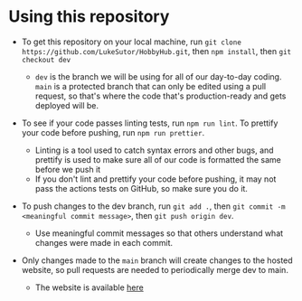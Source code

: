 # Using this repository

- To get this repository on your local machine, run `git clone https://github.com/LukeSutor/HobbyHub.git`, then `npm install`, then `git checkout dev`

  - `dev` is the branch we will be using for all of our day-to-day coding. `main` is a protected branch that can only be edited using a pull request, so that's where the code that's production-ready and gets deployed will be.

- To see if your code passes linting tests, run `npm run lint`. To prettify your code before pushing, run `npm run prettier`.

  - Linting is a tool used to catch syntax errors and other bugs, and prettify is used to make sure all of our code is formatted the same before we push it
  - If you don't lint and prettify your code before pushing, it may not pass the actions tests on GitHub, so make sure you do it.

- To push changes to the dev branch, run `git add .`, then `git commit -m <meaningful commit message>`, then `git push origin dev`.

  - Use meaningful commit messages so that others understand what changes were made in each commit.

- Only changes made to the `main` branch will create changes to the hosted website, so pull requests are needed to periodically merge dev to main.
  - The website is available [here](https://celadon-pasca-504049.netlify.app/)